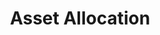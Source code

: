 ---
title: Asset Allocation
no_date: true
position: 4
status: current
section: resource-cards
lead: We believe if you invest in the S&P 500 index fund then your assets are appropriately allocated.
source: external
link: 
format_class: resource
---